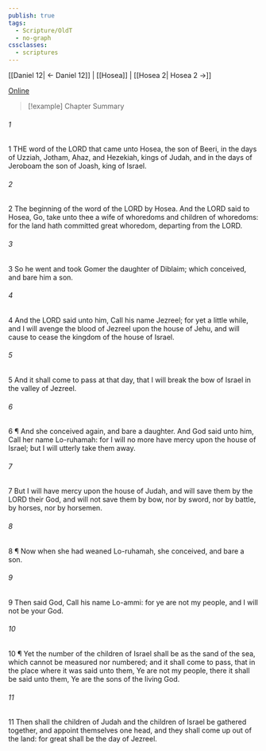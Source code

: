 ```yaml
---
publish: true
tags:
  - Scripture/OldT
  - no-graph
cssclasses:
  - scriptures
---
```

[[Daniel 12| ← Daniel 12]] | [[Hosea]] | [[Hosea 2| Hosea 2 →]]

[Online](https://churchofjesuschrist.org/study/scriptures/ot/hosea/1?lang=eng)

>[!example] Chapter Summary
>
###### 1
1 THE word of the LORD that came unto Hosea, the son of Beeri, in the days of Uzziah, Jotham, Ahaz, and Hezekiah, kings of Judah, and in the days of Jeroboam the son of Joash, king of Israel.
###### 2
2 The beginning of the word of the LORD by Hosea.  And the LORD said to Hosea, Go, take unto thee a wife of whoredoms and children of whoredoms: for the land hath committed great whoredom, departing from the LORD.
###### 3
3 So he went and took Gomer the daughter of Diblaim; which conceived, and bare him a son.
###### 4
4 And the LORD said unto him, Call his name Jezreel; for yet a little while, and I will avenge the blood of Jezreel upon the house of Jehu, and will cause to cease the kingdom of the house of Israel.
###### 5
5 And it shall come to pass at that day, that I will break the bow of Israel in the valley of Jezreel.
###### 6
6 ¶ And she conceived again, and bare a daughter.  And God said unto him, Call her name Lo-ruhamah: for I will no more have mercy upon the house of Israel; but I will utterly take them away.
###### 7
7 But I will have mercy upon the house of Judah, and will save them by the LORD their God, and will not save them by bow, nor by sword, nor by battle, by horses, nor by horsemen.
###### 8
8 ¶ Now when she had weaned Lo-ruhamah, she conceived, and bare a son.
###### 9
9 Then said God, Call his name Lo-ammi: for ye are not my people, and I will not be your God.
###### 10
10 ¶ Yet the number of the children of Israel shall be as the sand of the sea, which cannot be measured nor numbered; and it shall come to pass, that in the place where it was said unto them, Ye are not my people, there it shall be said unto them, Ye are the sons of the living God.
###### 11
11 Then shall the children of Judah and the children of Israel be gathered together, and appoint themselves one head, and they shall come up out of the land: for great shall be the day of Jezreel.



